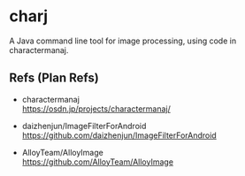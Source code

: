 # charj
A Java command line tool for image processing, using code in charactermanaj. 

## Refs (Plan Refs)  
* charactermanaj  
https://osdn.jp/projects/charactermanaj/  

* daizhenjun/ImageFilterForAndroid  
https://github.com/daizhenjun/ImageFilterForAndroid  

* AlloyTeam/AlloyImage  
https://github.com/AlloyTeam/AlloyImage  
